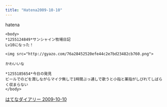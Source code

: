 ```yaml
---
title: "Hatena2009-10-10"
---
```


hatena

```
<body>
*1255124849*サンシャイン牧場日記
Lv10になった！

<img src="http://gyazo.com/76a28452520efe44c2e7bd23482cb760.png">

かわいいな

*1255185654*今日の発見
ビールでのどを潤しながらマイク無しで1時間ぶっ通しで歌うと小指と薬指がしびれてしばらく収まらない
</body>
```


[はてなダイアリー 2009-10-10](https://nishiohirokazu.hatenadiary.org/archive/2009/10/10)